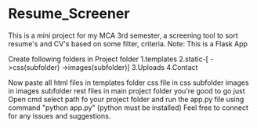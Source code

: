 # Resume_Screener
This  is a mini project for my MCA 3rd semester, a screening tool to sort resume's and CV's based on some filter, criteria.
Note: This is a Flask App

Create following folders in Project folder
1.templates
2.static-[
->css(subfolder)
->images(subfolder)]
3.Uploads
4.Contact

Now paste all html files in templates folder
css file in css subfolder
images in images subfolder
rest files in main project folder
you're good to go just Open cmd select path fo your project folder
and run the app.py file using command "python app.py" (python must be installed)
Feel free to connect for any issues and suggestions.

